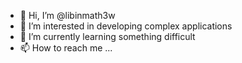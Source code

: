 - 👋 Hi, I’m @libinmath3w
- 👀 I’m interested in developing complex applications
- 🌱 I’m currently learning something difficult
- 📫 How to reach me ...

<!---
libinmath3w/libinmath3w is a ✨ special ✨ repository because its `README.md` (this file) appears on your GitHub profile.
You can click the Preview link to take a look at your changes.
--->
